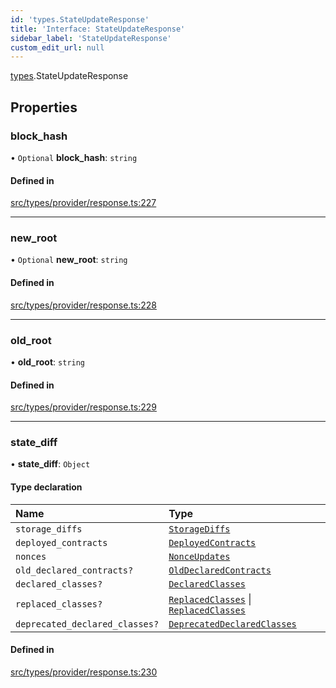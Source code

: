 ```yaml
---
id: 'types.StateUpdateResponse'
title: 'Interface: StateUpdateResponse'
sidebar_label: 'StateUpdateResponse'
custom_edit_url: null
---
```


[types](../namespaces/types.md).StateUpdateResponse

## Properties

### block_hash

• `Optional` **block_hash**: `string`

#### Defined in

[src/types/provider/response.ts:227](https://github.com/starknet-io/starknet.js/blob/v5.24.2/src/types/provider/response.ts#L227)

---

### new_root

• `Optional` **new_root**: `string`

#### Defined in

[src/types/provider/response.ts:228](https://github.com/starknet-io/starknet.js/blob/v5.24.2/src/types/provider/response.ts#L228)

---

### old_root

• **old_root**: `string`

#### Defined in

[src/types/provider/response.ts:229](https://github.com/starknet-io/starknet.js/blob/v5.24.2/src/types/provider/response.ts#L229)

---

### state_diff

• **state_diff**: `Object`

#### Type declaration

| Name                           | Type                                                                                                                                     |
| :----------------------------- | :--------------------------------------------------------------------------------------------------------------------------------------- |
| `storage_diffs`                | [`StorageDiffs`](../namespaces/types.RPC.md#storagediffs)                                                                                |
| `deployed_contracts`           | [`DeployedContracts`](../namespaces/types.Sequencer.md#deployedcontracts)                                                                |
| `nonces`                       | [`NonceUpdates`](../namespaces/types.RPC.md#nonceupdates)                                                                                |
| `old_declared_contracts?`      | [`OldDeclaredContracts`](../namespaces/types.Sequencer.md#olddeclaredcontracts)                                                          |
| `declared_classes?`            | [`DeclaredClasses`](../namespaces/types.Sequencer.md#declaredclasses)                                                                    |
| `replaced_classes?`            | [`ReplacedClasses`](../namespaces/types.Sequencer.md#replacedclasses) \| [`ReplacedClasses`](../namespaces/types.RPC.md#replacedclasses) |
| `deprecated_declared_classes?` | [`DeprecatedDeclaredClasses`](../namespaces/types.RPC.md#deprecateddeclaredclasses)                                                      |

#### Defined in

[src/types/provider/response.ts:230](https://github.com/starknet-io/starknet.js/blob/v5.24.2/src/types/provider/response.ts#L230)
